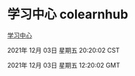 # 学习中心 colearnhub
[学习中心](http://59.174.25.102:56308/colearnhub/)

2021年 12月 03日 星期五 20:20:02 CST

2021年 12月 03日 星期五 12:20:02 GMT
